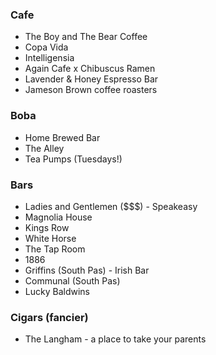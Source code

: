 ### Cafe
* The Boy and The Bear Coffee
* Copa Vida
* Intelligensia
* Again Cafe x Chibuscus Ramen
* Lavender & Honey Espresso Bar
* Jameson Brown coffee roasters

### Boba
* Home Brewed Bar
* The Alley
* Tea Pumps (Tuesdays!)

### Bars
* Ladies and Gentlemen ($$$) - Speakeasy
* Magnolia House
* Kings Row
* White Horse
* The Tap Room
* 1886
* Griffins (South Pas) - Irish Bar
* Communal (South Pas)
* Lucky Baldwins

### Cigars (fancier)
* The Langham - a place to take your parents


